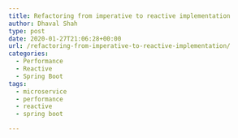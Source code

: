 ```yaml
---
title: Refactoring from imperative to reactive implementation
author: Dhaval Shah
type: post
date: 2020-01-27T21:06:28+00:00
url: /refactoring-from-imperative-to-reactive-implementation/
categories:
  - Performance
  - Reactive
  - Spring Boot
tags:
  - microservice
  - performance
  - reactive
  - spring boot

---
```

